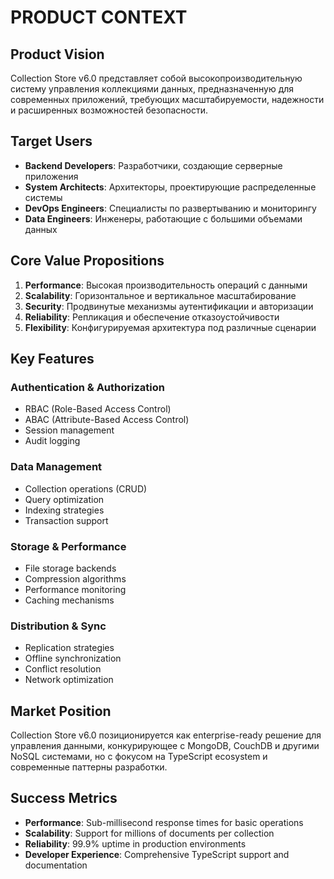 # PRODUCT CONTEXT

## Product Vision
Collection Store v6.0 представляет собой высокопроизводительную систему управления коллекциями данных, предназначенную для современных приложений, требующих масштабируемости, надежности и расширенных возможностей безопасности.

## Target Users
- **Backend Developers**: Разработчики, создающие серверные приложения
- **System Architects**: Архитекторы, проектирующие распределенные системы
- **DevOps Engineers**: Специалисты по развертыванию и мониторингу
- **Data Engineers**: Инженеры, работающие с большими объемами данных

## Core Value Propositions
1. **Performance**: Высокая производительность операций с данными
2. **Scalability**: Горизонтальное и вертикальное масштабирование
3. **Security**: Продвинутые механизмы аутентификации и авторизации
4. **Reliability**: Репликация и обеспечение отказоустойчивости
5. **Flexibility**: Конфигурируемая архитектура под различные сценарии

## Key Features
### Authentication & Authorization
- RBAC (Role-Based Access Control)
- ABAC (Attribute-Based Access Control)
- Session management
- Audit logging

### Data Management
- Collection operations (CRUD)
- Query optimization
- Indexing strategies
- Transaction support

### Storage & Performance
- File storage backends
- Compression algorithms
- Performance monitoring
- Caching mechanisms

### Distribution & Sync
- Replication strategies
- Offline synchronization
- Conflict resolution
- Network optimization

## Market Position
Collection Store v6.0 позиционируется как enterprise-ready решение для управления данными, конкурирующее с MongoDB, CouchDB и другими NoSQL системами, но с фокусом на TypeScript ecosystem и современные паттерны разработки.

## Success Metrics
- **Performance**: Sub-millisecond response times for basic operations
- **Scalability**: Support for millions of documents per collection
- **Reliability**: 99.9% uptime in production environments
- **Developer Experience**: Comprehensive TypeScript support and documentation